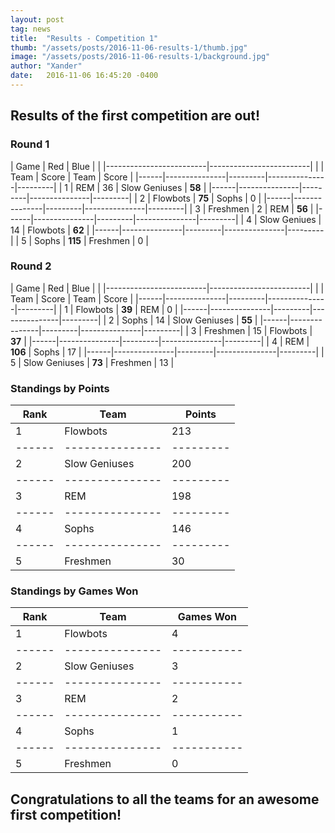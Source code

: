 ```yaml
---
layout: post
tag: news
title:  "Results - Competition 1"
thumb: "/assets/posts/2016-11-06-results-1/thumb.jpg"
image: "/assets/posts/2016-11-06-results-1/background.jpg"
author: "Xander"
date:   2016-11-06 16:45:20 -0400
---
```


## Results of the first competition are out! 

### Round 1

| Game | Red                     | Blue                    |
|      |-------------------------|-------------------------|
|      | Team          | Score   | Team          | Score   |
|------|---------------|---------|---------------|---------|
| 1    | REM           | 36      | Slow Geniuses | **58**      |
|------|---------------|---------|---------------|---------|
| 2    | Flowbots      | **75**      | Sophs         | 0       |
|------|---------------|---------|---------------|---------|
| 3    | Freshmen      | 2       | REM           | **56**      |
|------|---------------|---------|---------------|---------|
| 4    | Slow Geniues  | 14      | Flowbots      | **62**      |
|------|---------------|---------|---------------|---------|
| 5    | Sophs         | **115**     | Freshmen      | 0       |

### Round 2

| Game | Red                     | Blue                    |
|      |-------------------------|-------------------------|
|      | Team          | Score   | Team          | Score   |
|------|---------------|---------|---------------|---------|
| 1    | Flowbots      | **39**      | REM           | 0       |
|------|---------------|---------|---------------|---------|
| 2    | Sophs         | 14      | Slow Geniuses | **55**      |
|------|---------------|---------|---------------|---------|
| 3    | Freshmen      | 15      | Flowbots      | **37**      |
|------|---------------|---------|---------------|---------|
| 4    | REM           | **106**     | Sophs         | 17      |
|------|---------------|---------|---------------|---------|
| 5    | Slow Geniuses | **73**      | Freshmen      | 13      |

### Standings by Points

| Rank | Team          | Points  |
|------|---------------|---------|
| 1    | Flowbots      | 213     |
|------|---------------|---------|
| 2    | Slow Geniuses | 200     |
|------|---------------|---------|
| 3    | REM           | 198     |
|------|---------------|---------|
| 4    | Sophs         | 146     |
|------|---------------|---------|
| 5    | Freshmen      | 30      |

### Standings by Games Won

| Rank | Team          | Games Won |
|------|---------------|-----------|
| 1    | Flowbots      | 4         |
|------|---------------|-----------|
| 2    | Slow Geniuses | 3         |
|------|---------------|-----------|
| 3    | REM           | 2         |
|------|---------------|-----------|
| 4    | Sophs         | 1         |
|------|---------------|-----------|
| 5    | Freshmen      | 0         |

## Congratulations to all the teams for an awesome first competition! 
